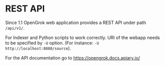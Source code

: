 # REST API

Since 1.1 OpenGrok web application provides a REST API under path `/api/v1/`.

For Indexer and Python scripts to work correctly. URI of the webapp needs to be specified by `-U` option. (For instance: `-U http://localhost:8080/source`).

For the API documentation go to https://opengrok.docs.apiary.io/